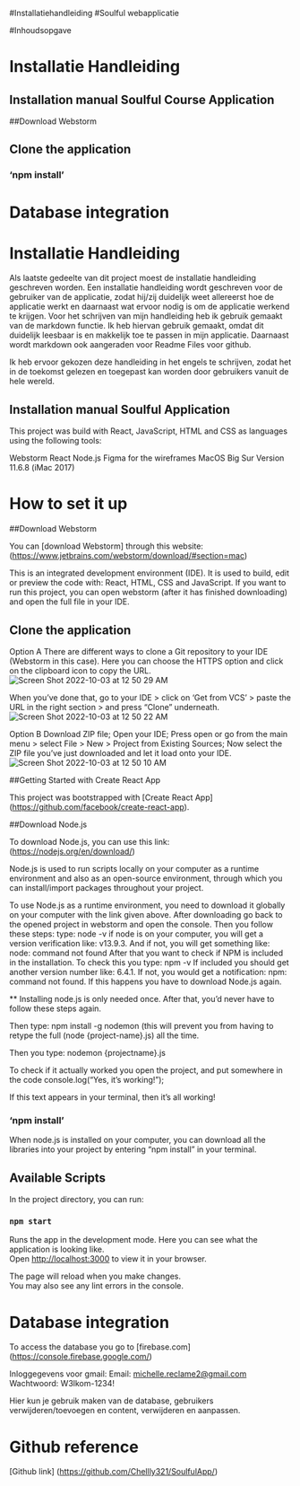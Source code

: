 
#Installatiehandleiding 
#Soulful webapplicatie


#Inhoudsopgave

# Installatie Handleiding
## Installation manual Soulful Course Application
##Download Webstorm
## Clone the application
### ‘npm install’
# Database integration


# Installatie Handleiding
Als laatste gedeelte van dit project moest de installatie handleiding geschreven worden. Een installatie handleiding wordt geschreven voor de gebruiker van de applicatie, zodat hij/zij duidelijk weet allereerst hoe de applicatie werkt en daarnaast wat ervoor nodig is om de applicatie werkend te krijgen. Voor het schrijven van mijn handleiding heb ik gebruik gemaakt van de markdown functie. Ik heb hiervan gebruik gemaakt, omdat dit duidelijk leesbaar is en makkelijk toe te passen in mijn applicatie. Daarnaast wordt markdown ook aangeraden voor Readme Files voor github. 

Ik heb ervoor gekozen deze handleiding in het engels te schrijven, zodat het in de toekomst gelezen en toegepast kan worden door gebruikers vanuit de hele wereld. 

## Installation manual Soulful Application
This project was build with React, JavaScript, HTML and CSS as languages using the following tools:

Webstorm
React 
Node.js
Figma for the wireframes
MacOS Big Sur Version 11.6.8 (iMac 2017) 

# How to set it up

##Download Webstorm 

You can [download Webstorm] through this website: (https://www.jetbrains.com/webstorm/download/#section=mac)

This is an integrated development environment (IDE). It is used to build, edit or preview the code with: React, HTML, CSS and JavaScript. If you want to run this project, you can open webstorm (after it has finished downloading) and open the full file in your IDE.

## Clone the application 
Option A
There are different ways to clone a Git repository to your IDE (Webstorm in this case). Here you can choose the HTTPS option and click on the clipboard icon to copy the URL.
![Screen Shot 2022-10-03 at 12 50 29 AM](https://user-images.githubusercontent.com/87495212/193504108-f29eea65-c43b-4dd8-addf-a85b001d7bf4.png)

When you’ve done that, go to your IDE > click on ‘Get from VCS’ > paste the URL in the right section > and press “Clone” underneath.
![Screen Shot 2022-10-03 at 12 50 22 AM](https://user-images.githubusercontent.com/87495212/193504203-d2fd1f15-9014-442a-9d50-a130df88207f.png)


Option B
Download ZIP file; Open your IDE; Press open or go from the main menu > select File > New > Project from Existing Sources; Now select the ZIP file you’ve just downloaded and let it load onto your IDE.
![Screen Shot 2022-10-03 at 12 50 10 AM](https://user-images.githubusercontent.com/87495212/193504232-cc5506d2-5548-42aa-aaee-c3ab8da0b0fe.png)

##Getting Started with Create React App 

This project was bootstrapped with [Create React App] (https://github.com/facebook/create-react-app).

##Download Node.js

To download Node.js, you can use this link: (https://nodejs.org/en/download/)

Node.js is used to run scripts locally on your computer as a runtime environment and also as an open-source environment, through which you can install/import packages throughout your project. 

To  use Node.js as a runtime environment, you need to download it globally on your computer with the link given above. After downloading go back to the opened project in webstorm and open the console. 
Then you follow these steps: 
type: node -v
if node is on your computer, you will get a version verification like: v13.9.3. And if not, you will get something like: node: command not found
After that you want to check if NPM is included in the installation. To check this you type: npm -v
If included you should get another version number like: 6.4.1. If not, you would get a notification: npm: command not found. If this happens you have to download Node.js again. 

** Installing node.js is only needed once. After that, you’d never have to follow these steps again. 

Then type: npm install -g nodemon (this will prevent you from having to retype the full (node {project-name}.js) all the time. 

Then you type: nodemon {projectname}.js

To check if it actually worked you open the project, and put somewhere in the code console.log(“Yes, it’s working!”);

If this text appears in your terminal, then it’s all working! 

### ‘npm install’ 

When node.js is installed on your computer, you can download all the libraries into your project by entering “npm install” in your terminal. 

## Available Scripts

In the project directory, you can run:

### `npm start`

Runs the app in the development mode. Here you can see what the application is looking like.\
Open [http://localhost:3000](http://localhost:3000) to view it in your browser.

The page will reload when you make changes.\
You may also see any lint errors in the console.

# Database integration 

To access the database you go to [firebase.com] (https://console.firebase.google.com/)

Inloggegevens voor gmail:
Email: michelle.reclame2@gmail.com
Wachtwoord: W3lkom-1234!

Hier kun je gebruik maken van de database, gebruikers verwijderen/toevoegen en content, verwijderen en aanpassen. 

# Github reference

[Github link] (https://github.com/Chellly321/SoulfulApp/)

